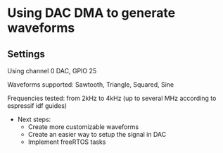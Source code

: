 # Using DAC DMA to generate waveforms

## Settings

Using channel 0 DAC, GPIO 25

Waveforms supported: Sawtooth, Triangle, Squared, Sine

Frequencies tested: from 2kHz to 4kHz (up to several MHz according to espressif idf guides)

- Next steps:
  - Create more customizable waveforms
  - Create an easier way to setup the signal in DAC
  - Implement freeRTOS tasks
